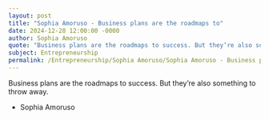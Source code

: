 ```yaml
---
layout: post
title: "Sophia Amoruso - Business plans are the roadmaps to"
date: 2024-12-28 12:00:00 -0000
author: Sophia Amoruso
quote: "Business plans are the roadmaps to success. But they’re also something to throw away."
subject: Entrepreneurship
permalink: /Entrepreneurship/Sophia Amoruso/Sophia Amoruso - Business plans are the roadmaps to
---
```


Business plans are the roadmaps to success. But they’re also something to throw away.

- Sophia Amoruso
